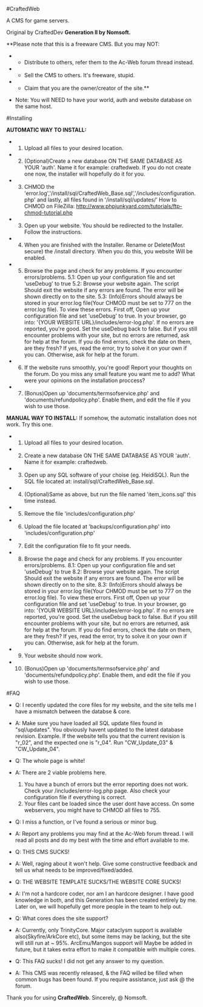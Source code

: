  
#CraftedWeb
 

A CMS for game servers.

Original by CraftedDev
**Generation II by Nomsoft.**


**Please note that this is a freeware CMS.
But you may NOT:
*  - Distribute to others, refer them to the Ac-Web forum thread instead.
*  - Sell the CMS to others. It's freeware, stupid.
*  - Claim that you are the owner/creator of the site.**

 
 * Note: You will NEED to have your world, auth and website database on the same host.
 
#Installing

**AUTOMATIC WAY TO INSTALL:**
* 1. Upload all files to your desired location.
* 2. (Optional)Create a new database ON THE SAME DATABASE AS YOUR 'auth'. Name it for example: craftedweb. If you do not create one now, the installer will 				             hopefully do it for you.
* 3. CHMOD the 'error.log','/install/sql/CraftedWeb_Base.sql','/includes/configuration.php' and lastly, all files found in '/install/sql/updates/'
	How to CHMOD on FileZilla: http://www.phpjunkyard.com/tutorials/ftp-chmod-tutorial.php
* 3. Open up your website. You should be redirected to the Installer. Follow the instructions.
* 4. When you are finished with the Installer. Rename or Delete(Most secure) the /install directory. When you do this, you website Will be enabled.
* 5. Browse the page and check for any problems. 
	If you encounter errors/problems.
		5.1: Open up your configuration file and set 'useDebug' to true
		5.2: Browse your website again. The script Should exit the website if any errors are found. The error will be shown directly on to the site.
		5.3: (Info)Errors should always be stored in your error.log file(Your CHMOD must be set to 777 on the error.log file). To view these errors. 
		First off, Open up your configuration file and set 'useDebug' to true.
		In your browser, go into: '{YOUR WEBSITE URL}/includes/error-log.php'. If no errors are reported, you're good. Set the useDebug back to false. 
		But if you still encounter problems with your site, but no errors are returned, ask for help at the forum.
		If you do find errors, check the date on them, are they fresh? If yes, read the error, try to solve it on your own if you can. Otherwise, ask for help at 		the forum. 
* 6. If the website runs smoothly, you're good! Report your thoughts on the forum. Do you miss any small feature you want me to add? What were your opinions on the installation proccess? 
* 7. (Bonus)Open up 'documents/termsofservice.php' and 'documents/refundpolicy.php'. Enable them, and edit the file if you wish to use those.

**MANUAL WAY TO INSTALL:**
If somehow, the automatic installation does not work. Try this one.
* 1. Upload all files to your desired location.
* 2. Create a new database ON THE SAME DATABASE AS YOUR 'auth'. Name it for example: craftedweb.
* 3. Open up any SQL software of your choise (eg. HeidiSQL). Run the SQL file located at: install/sql/CraftedWeb_Base.sql. 
* 4. (Optional)Same as above, but run the file named 'item_icons.sql' this time instead.
* 5. Remove the file 'includes/configuration.php'
* 6. Upload the file located at 'backups/configuration.php' into 'includes/configuration.php'
* 7. Edit the configuration file to fit your needs.
* 8. Browse the page and check for any problems. 
	If you encounter errors/problems.
		8.1: Open up your configuration file and set 'useDebug' to true
		8.2: Browse your website again. The script Should exit the website if any errors are found. The error will be shown directly on to the site.
		8.3: (Info)Errors should always be stored in your error.log file(Your CHMOD must be set to 777 on the error.log file). To view these errors. 
		First off, Open up your configuration file and set 'useDebug' to true.
		In your browser, go into: '{YOUR WEBSITE URL}/includes/error-log.php'. If no errors are reported, you're good. Set the useDebug back to false. 
		But if you still encounter problems with your site, but no errors are returned, ask for help at the forum.
		If you do find errors, check the date on them, are they fresh? If yes, read the error, try to solve it on your own if you can. Otherwise, ask for help at 					the forum. 
* 9. Your website should now work.	
* 10. (Bonus)Open up 'documents/termsofservice.php' and 'documents/refundpolicy.php'. Enable them, and edit the file if you wish to use those.	


#FAQ

* Q: I recently updated the core files for my website, and the site tells me I have a mismatch between the databse & core.
* A: Make sure you have loaded all SQL update files found in "sql/updates". You obviously havent updated to the latest database revision.
	Example. If the website tells you that the current revision is "r_02", and the expected one is "r_04". Run "CW_Update_03" & "CW_Update_04".

* Q: The whole page is white!
* A: There are 2 viable problems here.
	1. You have a bunch of errors but the error reporting does not work. Check your /includes/error-log.php page. Also check your configuration file if everything is   correct.
	2. Your files cant be loaded since the user dont have access. On some webservers, you might have to CHMOD all files to 755.
   
* Q: I miss a function, or I've found a serious or minor bug.
* A: Report any problems you may find at the Ac-Web forum thread. I will read all posts and do my best with the time and effort available to me.

* Q: THIS CMS SUCKS!
* A: Well, raging about it won't help. Give some constructive feedback and tell us what needs to be improved/fixed/added.

* Q: THE WEBSITE TEMPLATE SUCKS/THE WEBSITE CORE SUCKS!
* A: I'm not a hardcore coder, nor am I an hardcore designer. I have good knowledge in both, and this Generation has been created entirely by me. Later on, we will hopefully get more people in the team to help out. 

* Q: What cores does the site support?
* A: Currently, only TrinityCore. Major cataclysm support is available also(Skyfire/ArkCore etc), but some items may be lacking, but the site will still run at ~ 95%.
	ArcEmu/Mangos support will Maybe be added in future, but it takes extra effort to make it compatible with multiple cores. 

* Q: This FAQ sucks! I did not get any answer to my question.
* A: This CMS was recently released, & the FAQ willed be filled when common bugs has been found. If you require assistance, just ask @ the forum.


Thank you for using **CraftedWeb**.
Sincerely, @ Nomsoft.
